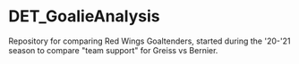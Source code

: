 # DET_GoalieAnalysis
Repository for comparing Red Wings Goaltenders, started during the '20-'21 season to compare "team support" for Greiss vs Bernier.
